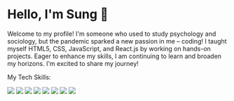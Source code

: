 ### <h1>Hello, I'm Sung 👋 </h1>
<p>Welcome to my profile! I'm someone who used to study psychology and sociology, but the pandemic sparked a new passion in me – coding! I taught myself HTML5, CSS, JavaScript, and React.js by working on hands-on projects. Eager to enhance my skills, I am continuing to learn and broaden my horizons. I'm excited to share my journey! </p>
<div>
 <p>My Tech Skills:</p>
 <img src="https://img.shields.io/badge/HTML5-E34F26?style=flat-square&logo=CSS&logoColor=black"/>
  <img src="https://img.shields.io/badge/CSS3-1572B6?style=flat-square&logo=CSS&logoColor=black"/>
  <img src="https://img.shields.io/badge/JavaScript-F7DF1E?style=flat-square&logo=CSS&logoColor=black"/>
 <img src="https://img.shields.io/badge/React-61DAFB?style=flat-square&logo=React&logoColor=black"/>
 <img src="https://img.shields.io/badge/Node.js-339933?style=flat-square&logo=Node.js&logoColor=black"/>
 <img src="https://img.shields.io/badge/Recoil-3578E5?style=flat-square&logo=Recoil&logoColor=black"/>
 <img src="https://img.shields.io/badge/React router-CA4245?style=flat-square&logo=Recoil&logoColor=black"/>
 <img src="https://img.shields.io/badge/Atom-66595C?style=flat-square&logo=Atom&logoColor=black"/>
</div>
<!--
**SungKim96/SungKim96** is a ✨ _special_ ✨ repository because its `README.md` (this file) appears on your GitHub profile.

Here are some ideas to get you started:

- 🔭 I’m currently working on ...
- 🌱 I’m currently learning ...
- 👯 I’m looking to collaborate on ...
- 🤔 I’m looking for help with ...
- 💬 Ask me about ...
- 📫 How to reach me: ...
- 😄 Pronouns: ...
- ⚡ Fun fact: ...
-->
